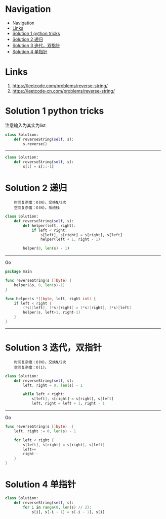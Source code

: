 # Navigation
- [Navigation](#navigation)
- [Links](#links)
- [Solution 1 python tricks](#solution-1-python-tricks)
- [Solution 2 递归](#solution-2-递归)
- [Solution 3 迭代，双指针](#solution-3-迭代双指针)
- [Solution 4 单指针](#solution-4-单指针)

# Links
1. https://leetcode.com/problems/reverse-string/
2. https://leetcode-cn.com/problems/reverse-string/


# Solution 1 python tricks
注意输入为其实为list
```python
class Solution:
    def reverseString(self, s):
        s.reverse()
```
---
```python
class Solution:
    def reverseString(self, s):
        s[:] = s[::-1]
```

# Solution 2 递归
```
    时间复杂度：O(N)。交换N/2次
    空间复杂度：O(N)。系统栈
```
```python
class Solution:
    def reverseString(self, s):
        def helper(left, right):
            if left < right:
                s[left], s[right] = s[right], s[left]
                helper(left + 1, right - 1)

        helper(0, len(s) - 1)
```
---
Go
```go
package main

func reverseString(s []byte) {
	helper(&s, 0, len(s)-1)
}

func helper(s *[]byte, left, right int) {
	if left < right {
		(*s)[left], (*s)[right] = (*s)[right], (*s)[left]
		helper(s, left+1, right-1)
	}
}

```

---

# Solution 3 迭代，双指针
```
    时间复杂度：O(N)。交换N/2次
    空间复杂度：O(1)。
```
```python
class Solution:
    def reverseString(self, s):
        left, right = 0, len(s) - 1

        while left < right:
            s[left], s[right] = s[right], s[left]
            left, right = left + 1, right - 1
```
---
Go
```go
func reverseString(s []byte)  {
    left, right := 0, len(s) - 1

    for left < right {
        s[left], s[right] = s[right], s[left]
        left++
        right--
    }
}
```

# Solution 4 单指针
```python
class Solution:
    def reverseString(self, s):
        for i in range(0, len(s) // 2):
            s[i], s[-i - 1] = s[-i - 1], s[i]
```